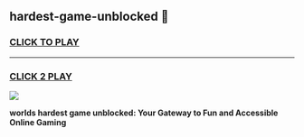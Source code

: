 
## hardest-game-unblocked 👋
<h3>
<a href="https://premium.freeplayer.one?title=hardest-game-unblocked&ref=14F">CLICK TO PLAY</a></h3>
<hr>

<h3>
<a href="https://premium.freeplayer.one?title=hardest-game-unblocked&ref=14F">CLICK 2 PLAY</a>
  
</h3>

<a href="https://premium.freeplayer.one?title=hardest-game-unblocked&ref=12F/"><img src="https://clearcache.store/games.png"></a>


**worlds hardest game unblocked: Your Gateway to Fun and Accessible Online Gaming**
